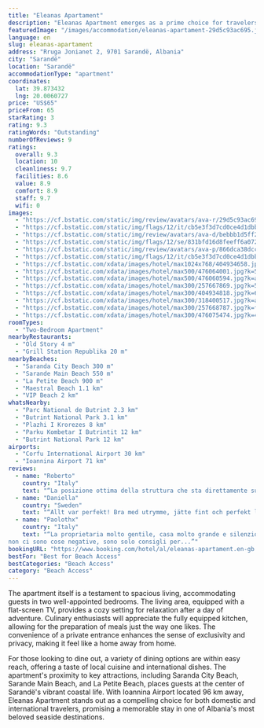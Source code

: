 ```yaml
---
title: "Eleanas Apartament"
description: "Eleanas Apartment emerges as a prime choice for travelers seeking comfort and convenience in the heart of Sarandë."
featuredImage: "/images/accommodation/eleanas-apartament-29d5c93ac695.jpg"
language: en
slug: eleanas-apartament
address: "Rruga Jonianet 2, 9701 Sarandë, Albania"
city: "Sarandë"
location: "Sarandë"
accommodationType: "apartment"
coordinates:
  lat: 39.873432
  lng: 20.0060727
price: "US$65"
priceFrom: 65
starRating: 3
rating: 9.3
ratingWords: "Outstanding"
numberOfReviews: 9
ratings:
  overall: 9.3
  location: 10
  cleanliness: 9.7
  facilities: 8.6
  value: 8.9
  comfort: 8.9
  staff: 9.7
  wifi: 0
images:
  - "https://cf.bstatic.com/static/img/review/avatars/ava-r/29d5c93ac6953138bfc6f214a4c5a0f8b712b57b.png"
  - "https://cf.bstatic.com/static/img/flags/12/it/cb5e3f3d7cd0ce4d1dbbc457863a4c8e55e73be7.png"
  - "https://cf.bstatic.com/static/img/review/avatars/ava-d/bebbb1d5ff29328157080e4e2e5d15a29c5aa34a.png"
  - "https://cf.bstatic.com/static/img/flags/12/se/831bfd16d8feeff6a0728e4328b39feeb65b55e8.png"
  - "https://cf.bstatic.com/static/img/review/avatars/ava-p/866dca38dcc31cb6fa2e9b4c475bd32e681b0080.png"
  - "https://cf.bstatic.com/static/img/flags/12/it/cb5e3f3d7cd0ce4d1dbbc457863a4c8e55e73be7.png"
  - "https://cf.bstatic.com/xdata/images/hotel/max1024x768/404934658.jpg?k=f65cc861c35624faae592517a48d3a5036be791af7d1dc298407f358b0b4b7ea&o=&hp=1"
  - "https://cf.bstatic.com/xdata/images/hotel/max500/476064001.jpg?k=5163b8caae235d3f3bb8cf00d9e27bdab14a6414829efbd57081495a2098962c&o=&hp=1"
  - "https://cf.bstatic.com/xdata/images/hotel/max500/476060594.jpg?k=a61c59aaf2b8814fa9dc12fa394f43af285d65ea82f55015bbad3163f2a16def&o=&hp=1"
  - "https://cf.bstatic.com/xdata/images/hotel/max300/257667869.jpg?k=5992e0139a01c5f31c5a6978813627f48a6187cfb6236639acf20c7813232884&o=&hp=1"
  - "https://cf.bstatic.com/xdata/images/hotel/max300/404934818.jpg?k=659d2f1b2504dbec4399ca293dc9519adc0c333426ff418087509e9760132d5c&o=&hp=1"
  - "https://cf.bstatic.com/xdata/images/hotel/max300/318400517.jpg?k=afecc9f7a138b98df5f0d8be2110c7171a311446d40407f558b80397d3784e28&o=&hp=1"
  - "https://cf.bstatic.com/xdata/images/hotel/max300/257668787.jpg?k=fb40e7ab3236b0463d6f17da6d1769156908a1bd44841f3922c25d5bd3322a5e&o=&hp=1"
  - "https://cf.bstatic.com/xdata/images/hotel/max300/476075474.jpg?k=4f7eff1e749568bdd4e7e46f5fd521e84b265b881eaab0cd121a243a727e0387&o=&hp=1"
roomTypes:
  - "Two-Bedroom Apartment"
nearbyRestaurants:
  - "Old Story 4 m"
  - "Grill Station Republika 20 m"
nearbyBeaches:
  - "Saranda City Beach 300 m"
  - "Sarande Main Beach 550 m"
  - "La Petite Beach 900 m"
  - "Maestral Beach 1.1 km"
  - "VIP Beach 2 km"
whatsNearby:
  - "Parc National de Butrint 2.3 km"
  - "Butrint National Park 3.1 km"
  - "Plazhi I Krorezes 8 km"
  - "Parku Kombetar I Butrintit 12 km"
  - "Butrint National Park 12 km"
airports:
  - "Corfu International Airport 30 km"
  - "Ioannina Airport 71 km"
reviews:
  - name: "Roberto"
    country: "Italy"
    text: "“La posizione ottima della struttura che sta direttamente sul lungomare, la pulizia, e soprattutto la gentilezza e disponibilità della proprietaria dell'appartamento”"
  - name: "Daniella"
    country: "Sweden"
    text: "“Allt var perfekt! Bra med utrymme, jätte fint och perfekt läge!”"
  - name: "Paolothx"
    country: "Italy"
    text: "“La proprietaria molto gentile, casa molto grande e silenziosa, posizione ottima, letti comodi, pulizia perfetta anche meglio di alcuni blasonati hotel, parcheggio praticamente sotto casa.
non ci sono cose negative, sono solo consigli per...”"
bookingURL: "https://www.booking.com/hotel/al/eleanas-apartament.en-gb.html?aid=8035640"
bestFor: "Best for Beach Access"
bestCategories: "Beach Access"
category: "Beach Access"
---
```


The apartment itself is a testament to spacious living, accommodating guests in two well-appointed bedrooms. The living area, equipped with a flat-screen TV, provides a cozy setting for relaxation after a day of adventure. Culinary enthusiasts will appreciate the fully equipped kitchen, allowing for the preparation of meals just the way one likes. The convenience of a private entrance enhances the sense of exclusivity and privacy, making it feel like a home away from home.

For those looking to dine out, a variety of dining options are within easy reach, offering a taste of local cuisine and international dishes. The apartment's proximity to key attractions, including Saranda City Beach, Sarande Main Beach, and La Petite Beach, places guests at the center of Sarandë's vibrant coastal life. With Ioannina Airport located 96 km away, Eleanas Apartment stands out as a compelling choice for both domestic and international travelers, promising a memorable stay in one of Albania's most beloved seaside destinations.